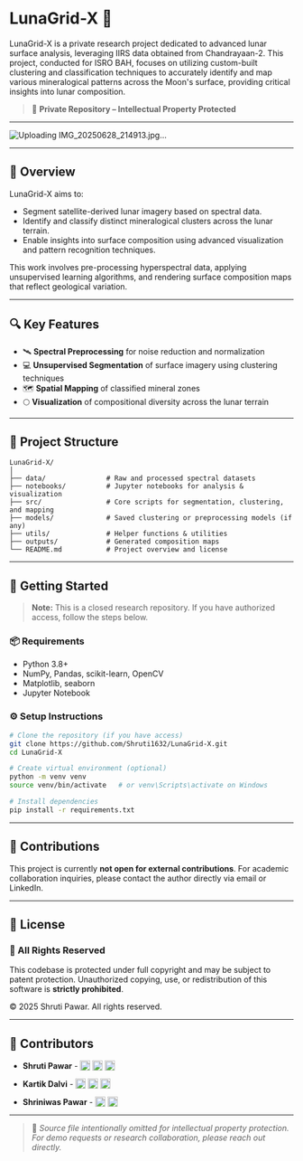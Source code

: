 # LunaGrid-X 🌙

LunaGrid-X is a private research project dedicated to advanced lunar surface analysis, leveraging IIRS data obtained from Chandrayaan-2. This project, conducted for ISRO BAH, focuses on utilizing custom-built clustering and classification techniques to accurately identify and map various mineralogical patterns across the Moon's surface, providing critical insights into lunar composition.

> 🚧 **Private Repository – Intellectual Property Protected**

---


![Uploading IMG_20250628_214913.jpg…]()



---
## 🧩 Overview

LunaGrid-X aims to:
- Segment satellite-derived lunar imagery based on spectral data.
- Identify and classify distinct mineralogical clusters across the lunar terrain.
- Enable insights into surface composition using advanced visualization and pattern recognition techniques.

This work involves pre-processing hyperspectral data, applying unsupervised learning algorithms, and rendering surface composition maps that reflect geological variation.

---

## 🔍 Key Features

- 🛰️ **Spectral Preprocessing** for noise reduction and normalization  
- 💻 **Unsupervised Segmentation** of surface imagery using clustering techniques  
- 🗺️ **Spatial Mapping** of classified mineral zones  
- 🌕 **Visualization** of compositional diversity across the lunar terrain  

---

## 📁 Project Structure

```plaintext
LunaGrid-X/
│
├── data/               # Raw and processed spectral datasets
├── notebooks/          # Jupyter notebooks for analysis & visualization
├── src/                # Core scripts for segmentation, clustering, and mapping
├── models/             # Saved clustering or preprocessing models (if any)
├── utils/              # Helper functions & utilities
├── outputs/            # Generated composition maps
└── README.md           # Project overview and license
````

---

## 🚀 Getting Started

> **Note:** This is a closed research repository. If you have authorized access, follow the steps below.

### 📦 Requirements

* Python 3.8+
* NumPy, Pandas, scikit-learn, OpenCV
* Matplotlib, seaborn
* Jupyter Notebook

### ⚙️ Setup Instructions

```bash
# Clone the repository (if you have access)
git clone https://github.com/Shruti1632/LunaGrid-X.git
cd LunaGrid-X

# Create virtual environment (optional)
python -m venv venv
source venv/bin/activate   # or venv\Scripts\activate on Windows

# Install dependencies
pip install -r requirements.txt
```

---

## 🧠 Contributions

This project is currently **not open for external contributions**.
For academic collaboration inquiries, please contact the author directly via email or LinkedIn.

---

## 📜 License

### 🚫 All Rights Reserved

This codebase is protected under full copyright and may be subject to patent protection.
Unauthorized copying, use, or redistribution of this software is **strictly prohibited**.

© 2025 Shruti Pawar. All rights reserved.

---

## 👥 Contributors

- <strong>Shruti Pawar</strong> - 
  <a href="https://github.com/Shruti1632"><img src="https://img.shields.io/badge/GitHub-000?logo=github&logoColor=white" height="18" style="vertical-align: text-bottom;"></a> 
  <a href="https://www.linkedin.com/in/shruti-pawar-0a9031235/"><img src="https://img.shields.io/badge/LinkedIn-0A66C2?logo=linkedin&logoColor=white" height="18" style="vertical-align: text-bottom;"></a> 
  <a href="mailto:shrutipawar216@gmail.com"><img src="https://img.shields.io/badge/Gmail-D14836?logo=gmail&logoColor=white" height="18" style="vertical-align: text-bottom;"></a>

- <strong>Kartik Dalvi</strong> - 
  <a href="https://github.com/Kartik4356"><img src="https://img.shields.io/badge/GitHub-000?logo=github&logoColor=white" height="18" style="vertical-align: text-bottom;"></a> 
  <a href="https://www.linkedin.com/in/kartik-dalvi-a41a101ba"><img src="https://img.shields.io/badge/LinkedIn-0A66C2?logo=linkedin&logoColor=white" height="18" style="vertical-align: text-bottom;"></a> 
  <a href="mailto:kartikdalvi2002@gmail.com"><img src="https://img.shields.io/badge/Gmail-D14836?logo=gmail&logoColor=white" height="18" style="vertical-align: text-bottom;"></a>

- <strong>Shriniwas Pawar</strong> - 
  <a href="https://www.linkedin.com/in/shriniwas-pawar-15694418b"><img src="https://img.shields.io/badge/LinkedIn-0A66C2?logo=linkedin&logoColor=white" height="18" style="vertical-align: text-bottom;"></a> 
  <a href="mailto:shriniwaspawar1744@gmail.com"><img src="https://img.shields.io/badge/Gmail-D14836?logo=gmail&logoColor=white" height="18" style="vertical-align: text-bottom;"></a>

---

> 📌 *Source file intentionally omitted for intellectual property protection. For demo requests or research collaboration, please reach out directly.*

